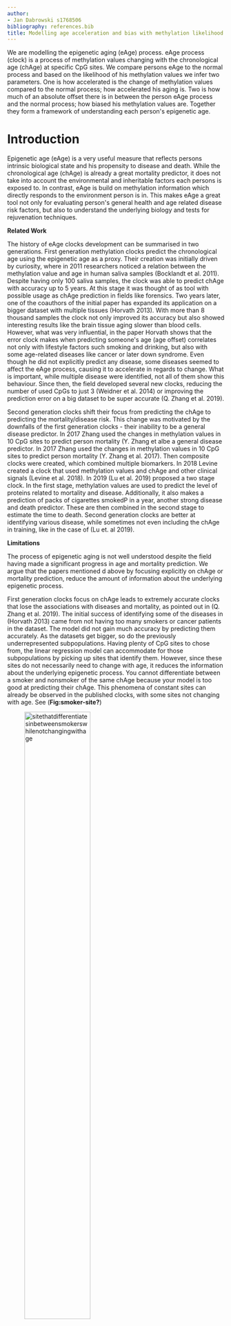 ```yaml
---
author:
- Jan Dabrowski s1768506
bibliography: references.bib
title: Modelling age acceleration and bias with methylation likelihood in epigenetic clocks
---
```


<!---
Abstract: Measure how healthy someone is/ measure his epigenetic age
-->

We are modelling the epigenetic aging (eAge) process. eAge process (clock) is a process of methylation values changing with the chronological age (chAge) at specific CpG sites. We compare persons eAge to the normal process and based on the likelihood of his methylation values we infer two parameters. One is how accelerated is the change of methylation values compared to the normal process; how accelerated his aging is. Two is how much of an absolute offset there is in between the person eAge process and the normal process; how biased his methylation values are. Together they form a framework of understanding each person's epigenetic age.

# Introduction

<!---
Why this Problem: This can be applied to understand actual aging better
-->

Epigenetic age (eAge) is a very useful measure that reflects persons intrinsic biological state and his propensity to disease and death. While the chronological age (chAge) is already a great mortality predictor, it does not take into account the environmental and inheritable factors each persons is exposed to. In contrast, eAge is build on methylation information which directly responds to the environment person is in. This makes eAge a great tool not only for evaluating person's general health and age related disease risk factors, but also to understand the underlying biology and tests for rejuvenation techniques.

<!---
Attempts: Using omics data because the problem is so complex
-->

**Related Work**

The history of eAge clocks development can be summarised in two generations. First generation methylation clocks predict the chronological age using the epigenetic age as a proxy. Their creation was initially driven by curiosity, where in 2011 researchers noticed a relation between the methylation value and age in human saliva samples (Bocklandt et al. 2011). Despite having only 100 saliva samples, the clock was able to predict chAge with accuracy up to 5 years. At this stage it was thought of as tool with possible usage as chAge prediction in fields like forensics. Two years later, one of the coauthors of the initial paper has expanded its application on a bigger dataset with multiple tissues (Horvath 2013). With more than 8 thousand samples the clock not only improved its accuracy but also showed interesting results like the brain tissue aging slower than blood cells. However, what was very influential, in the paper Horvath shows that the error clock makes when predicting someone's age (age offset) correlates not only with lifestyle factors such smoking and drinking, but also with some age-related diseases like cancer or later down syndrome. Even though he did not explicitly predict any disease, some diseases seemed to affect the eAge process, causing it to accelerate in regards to change. What is important, while multiple disease were identified, not all of them show this behaviour. Since then, the field developed several new clocks, reducing the number of used CpGs to just 3 (Weidner et al. 2014) or improving the prediction error on a big dataset to be super accurate (Q. Zhang et al. 2019).

Second generation clocks shift their focus from predicting the chAge to predicting the mortality/disease risk. This change was motivated by the downfalls of the first generation clocks - their inability to be a general disease predictor. In 2017 Zhang used the changes in methylation values in 10 CpG sites to predict person mortality (Y. Zhang et albe a general disease predictor. In 2017 Zhang used the changes in methylation values in 10 CpG sites to predict person mortality (Y. Zhang et al. 2017). Then composite clocks were created, which combined multiple biomarkers. In 2018 Levine created a clock that used methylation values and chAge and other clinical signals (Levine et al. 2018). In 2019 (Lu et al. 2019) proposed a two stage clock. In the first stage, methylation values are used to predict the level of proteins related to mortality and disease. Additionally, it also makes a prediction of packs of cigarettes smokedP in a year, another strong disease and death predictor. These are then combined in the second stage to estimate the time to death. Second generation clocks are better at identifying various disease, while sometimes not even including the chAge in training, like in the case of (Lu et. al 2019).

<!---
The Gap: 
-->

**Limitations**

The process of epigenetic aging is not well understood despite the field having made a significant progress in age and mortality prediction. We argue that the papers mentioned d above by focusing explicitly on chAge or mortality prediction, reduce the amount of information about the underlying epigenetic process.

First generation clocks focus on chAge leads to extremely accurate clocks that lose the associations with diseases and mortality, as pointed out in (Q. Zhang et al. 2019). The initial success of identifying some of the diseases in (Horvath 2013) came from not having too many smokers or cancer patients in the dataset. The model did not gain much accuracy by predicting them accurately. As the datasets get bigger, so do the previously underrepresented subpopulations. Having plenty of CpG sites to chose from, the linear regression model can accommodate for those subpopulations by picking up sites that identify them. However, since these sites do not necessarily need to change with age, it reduces the information about the underlying epigenetic process. You cannot differentiate between a smoker and nonsmoker of the same chAge because your model is too good at predicting their chAge. This phenomena of constant sites can already be observed in the published clocks, with some sites not changing with age. See (**Fig:smoker-site?**)

<figure>
<img src="smoker-site.png" id="fig:smoker-site" style="width:60.0%"
alt="sitethatdifferentiatesinbetweensmokerswhilenotchangingwithage" />
<figcaption
aria-hidden="true">sitethatdifferentiatesinbetweensmokerswhilenotchangingwithage</figcaption>
</figure>

Second generation clocks fall victim to a similar problem, with their focus on mortality and disease. While mortality is related to chAge, a lot of other factors play a role in it. CpG sites picked up in training don't necessarily correlate with aging but with other biological factors. eAge stops being the only target of the model. Instead the clock attempts to model multiple biological systems at once, what is useful in immediate application to healthcare but but not necessarily for a long term understanding of causation. What is more, researchers hand picking the biomarkers, introduce bias to the model, possibly missing some information or biasing the model towards a certain populations. The original motivation of second generation models to predict mortality instead of age is not optimal. For example, some diseases might not be affecting the epigenetic aging process, therefore they might simply be not picked up by the model. Age-relatedness of certain diseases could be a novel peace of information instead of a failure.

<figure>
<img src="age-offset-problem.png" id="fig:age-offset-problem"
style="width:60.0%" alt="Ageoffsetdoesn’twork" />
<figcaption aria-hidden="true">Ageoffsetdoesn’twork</figcaption>
</figure>

Finally, we believe that current approaches do not tackle of the inherent problems of eAge process. eAge can progress at different speeds compared to chAge and methylation values don't necessarily follow the same process in all the people. If two people have an age offset of +5, but one is aged 20 and the other aged 60, the younger person is clearly accelerated, he is aging at a much faster rate. However, current approach does not differentiate in between them. See (**Fig:age-offset-problem?**) for a visualisation of the problem.
What is more, some biological processes cause a global hypo (less) or hyper (more) methylation across all the sites, for example cancer. There is also technical factors that can cause a similar effect, with batch effect simply making all methylation values higher or lower. Having such a global bias does not necessarily mean a faster rate of aging. However, current techniques treat a biased person just as they do an accelerated one.

![On the left, an example of a site that differentiates in between smokers and non-smokers while not changing with age. On the right,](Picture1.png)

**Contribution**

We propose a novel model of methylation values changes with time. While previous approaches used the epigenetic age process to make a chAge/ mortality prediction, we instead focus on modelling the epigenetic age process itself. First we select only sites that have a linear relationship with age. This provides information about how the epigenetic process progresses through time. Doing this step explicitly unsure that any sites that reduce information about the epigenetic process are removed. Then we model the distribution of peoples' methylation values in those linear sites. This allows us to measure the likelihood of a person, and have a rich metric based not only on the age offset but also on the distribution of the values. Finally, using our knowledge about what a normal eAge process looks like in the population, we infer parameters about specific people themselves. Using a probabilistic approach, we are able to see if a person seems to have higher likelihood following different speed than others (acceleration), or having a global offset to all his methylation. Those parameters together offer insight into person's eAge process and show significant associations with age-related lifestyle factors.

# Methodology

Dataset used in this project is Generation Scotland dataset. While the dataset is much bigger, the experiments conducted here looked at 4550 people, each having their DNA methylation measured at 700 000 CpG sites. The age of participants ranged from 19 to 101, majority of them being around 60. It is a cross sectional dataset; everyone had the methylation measurement taken only once. On top of that, participants went through a basic medical checkup (blood pressure, blood test, body fat etc.) and answered a questionnaire with information like their lifestyle (smoking, drinking) and self-declared diseases.

## Selecting sites linear with respect to time

<!---
What? Selecting sites where time explains change in methylation 
-->

In the first step, we selected only the CpG sites whose changes in methylation values can be explained by age. There is a linear relationship in between them and when age changes, so does the methylation value. This is in contrast with the sites that don't offer differentiation in between the methylation value at an early age vs.\~at the older age. See the (**Fig:site-types?**) for examples from Generation Scotland dataset.

<figure>
<img src="Figures/site_types.png" id="fig:site-types"
alt="Examplesofsitesnotlinearwithrespecttotimethereforediscardedinfurthersteps." />
<figcaption
aria-hidden="true">Examplesofsitesnotlinearwithrespecttotimethereforediscardedinfurthersteps.</figcaption>
</figure>

Multimodal sites are

<!--
Why? Time related sites are useful for getting age deviation
-->

We select linear sites as a data preparation step to only use the sites that are useful in age prediction. We do this in order to prevent the problem of previous approaches, where training a model with all the sites causes a selection of sites that are disease predicting rather age predicting. See the argument in the Related Work section.

<!--
How? We perform non-parametric selection based on statistics
-->

To complete this selection we train a linear regression model on all CpG sites and assess the goodness of the fit using a coefficient of determination statistic ($R^2$). We also explored sites that are high in variance We proceeded to set a threshold of $R^2>0.1$ to select linear sites. This was motivated by observing the distribution of $R^2$ values and how this threshold discards very constant and multimodal sites.

![Pasted image 20220910113352](site-selection-threshold.png)
To identify the multimodal sites, first, we computed histogram of CpG values and fit a Gaussian Kernel Density Estimate (KDE) on the resulting distribution. Then we used python's SciPy signal processing function to find peaks in the distribution. The package allows for a prominence parameter, which is defined as a vertical distance from the top of the peak to the surrounding baseline. Handpicking a prominence value suitable to the data at hand produced satisfactory results.

## Measuring person methylation likelihood

<!--
What? Measuring the probability of methylation value given the age mean
-->

Our fundamental measure of person's biological age is the deviation of his methylation value from what is expected at his chronological age. When observing a single linear CpG site, each year is a slice in which the methylation values of the people fall into a distribution. See below for an example of person aged 60 and his value in a distribution for a given age.

![A distribution of methylation values for people aged 60 in Generation Scotland. The dot represent a person aged 60 with a methylation value of 0.7 at this CpG site. This value is far from the mean of the distribution.](methylation_value_slice.png)

This distribution can be approximated by a normal distribution. Since the mean of the year's distribution changes as the time passes, we can express it using a linear equation $at+b$. The variance is to be constant $c$. When randomly sampling from the distribution, we are more likely to observe a person closer to the mean; person likeliness is high. This is the probabilistic view of ordinary linear regression, given by an equation.
$$
\mathcal{N}(\ \mu=at + b, \quad \sigma=c \ )
$$

In order to get rid of saturating sites, we also model the site's distribution with variance that is changing with time $\sigma=ct$, where $c>0$ meaning that variance cannot decrease.

<!--
Why? Probabilistic approach gives us a confidence measure/interval
-->

We express person's likelihood in a distribution instead of measuring the distance from the mean because it gives us more information. Like discussed in the Related Work discussion, the distance from the mean does not carry it's meaning when observed in a different distribution. Additional benefits of this approach is the ability to experiment with various models and distribution and understanding which explain the data better. For example by allowing for variance to only grow with time, we can explicitly identify which sites are saturating. This is important, because since we are interested in the distribution of the methylation values and reaching the saturation point skews the distribution.

<!--
How? We compare ordinary linear regression with weighted and different value distributions
-->

To measure person's likelihood, we compared two models for each site. The first model was an ordinary linear regression, where the complete probability of a site $i$, given mean slope $a_i$ and intercept $b_i$ and constant variance $c_i$, is a product of probability density function for each person methylation value $m$. Importantly, this model assumes variance that is constant with time. The complete model probability is given a product of all sites $i$.
$$
P(m|t, a_i, b_i, c_i) = \prod_i\mathcal{N}_{pdf}(m; \ a_it+b, \ c_i)
$$
The second model we tested was modifying the assumption of constant variance, allowing for variance parameter $c_i$ to change with time.
$$
P(m|t, a_i, b_i, c_i) = \prod_i\mathcal{N}_{pdf}(m; \  a_it+b, \  c_it)
$$

See the figure below for a comparison of the models, where each person is coloured by the intensity of its likelihood and the sites total likelihood expressed with negative log likelihood.

![Person likelihood values for the constant variance model (left) and linear variance model (right).](lin_drift_comparison.png)

We then optimized the site parameters ($a_i, b_i$ and $c_i$) to minimize the negative log likelihoods for both models for all the selected sites. Finally, we performed model comparison using the Akaike Information Criterion, that takes into account the total likelihood and the number of parameters, and gives a probability of a given model being the correct one for a given CpG site. For further analysis, we selected sites that were best explained by the linear variance model.

## Measuring person aging acceleration and bias

<!--
What? Having a measure of how quickly someone is aging and whether he has a global age offset
-->

Once the person likelihoods are computed on all optimal CpG sites, we can combine them into a single measure. When observing the methylation values of a single person across the optimal sites, we model them with a normal distribution. Additionally, we can introduce new parameters that can be inferred based on the knowledge of already computed site parameters $a_i, b_i$ and $c_i$.
$$
P(m|t) = \mathcal{N}_{pdf}(m; \  \alpha a_it + b_i + \beta, \  c_it)
$$

Aging acceleration $\alpha$ is a single measure of how accelerated the person's aging is, in regards to what is a normal, "healthy" speed of aging $a_i$ across all the optimal sites. An acceleration of 2 would mean that this person ages twice as fast as an average person of his age, acceleration of 1 would mean they age in the same rate. What is important, acceleration modifies the speed of aging $a_i$, the slope of the site which can be both negative and positive; positive acceleration returns higher methylation values on sites increasing with age and negative acceleration returns a lower values on decreasing. See below for an example.

![Example of a person that has a no bias but is accelerated - there is no global offset to the mean for a given age but he is following a steeper slope on both the increasing and decreasing sites.](accelerated_invidividual.png)

Additionally, person bias $\beta$ is a measure of global hypo or hyper methylation in regards to what is a normal methylation value at the given age $a_it+b_i$ across all the optimal sites. Person bias equal to 0.1 would mean that across all the sites the methylation value is shifted 0.1 above the mean for his age, bias of 0 would mean there is no shift. What is important, bias modifies the absolute methylation value; it affects both the increasing and decreasing sites equally. See below for an example.

![Example of a person that has a negative bias but no acceleration - he is globally shifted an equal value in both the increasing and decreasing sites. If one would correct for the shift, there would be no acceleration.](biased_individual.png)

<!--
Why? We have more information than just the age offset
-->

The advantage of modelling the age acceleration instead of just the age offset is an ability to combine person likelihoods computed in the last step, into a single measure. Age acceleration, like the likelihood, has an advantage over the age offset by including the knowledge about the distribution of the values.

We also model the person bias because it allows us to differentiate in between the hypo/hyper-methylated people and the faster/slower aging people. As explained in the Related Work section, the current techniques mispredict the age offset when applied to a person with a bias. With our approach, we are able to capture that bias and control for it when measuring the acceleration. If our model is applied to a completely new dataset, it will capture that fact with the bias.

Finally, the probabilistic approach allows for a computation of the parameter posterior distribution, which gives confidence into the parameter value. The narrower the distribution, the more confident we can be in the peak being the value. See below for an example.

![Example of acceleration and bias posterior distribution, for an accelerated but not biased person.](acc_bias_posterior.png)

<!--
How? We model a person with a single alpha and beta parameter
-->

To implement this step, we compute the total likelihood for each person $j$ as a product of his likelihoods across all the CpG sites, modifying the distribution mean by the acceleration $\alpha^j$ and the bias $\beta^j$. We already know the site parameters from the previous step.

$$
P(m|t) = \prod_i\mathcal{N}_{pdf}(m; \  \alpha^j a_it + b_i + \beta^j, \  c_it)
$$

We perform an AIC model comparison of this model against a null model without the acceleration and bias parameter and compute the posterior distribution by sampling over the space of acceleration and bias parameter.

# Results

## Site selection

Site selection was the first step of our analysis. Its aim was to select only the sites significantly changing with time while also maintaining its variability. We completed that in two steps. First by selecting the sites with a coefficient of determination $R^2>0.1$ and variance $\sigma^2>0.001$. Second, by selecting the sites that were best explained by a model that assumed variance that is changing with time and not decreasing.

In general, while most of the sites were discarded, there is a significant amount sites useful to explain changes of methylation with age. See the figure below for exact numbers.

![site_filtering](site_filtering.png)

There were numerous (n=10402) "multimodal" sites that were not explored in the literature before. We hypothesize they might be a result of genetic mutations in the population.

![Pasted image 20220910133324](Pasted%20image%2020220910133324.png)
In the second step of site selection, we measured how much more likely a site is to be explained by a constant variance model vs. the linear variance. As expected, most of the sites showed a very strong probability for the linear variance model. The constant variance model, since its variance was not changing with time, was better at explaining the sites with constant variance (correlation of variance with time $var_r$ was close to zero). Constant variance was also better with the sites decreasing with time since the linear model could only increase and staying constant is closer to decreasing. As a result, the linear variance model captured most of the sites rich in variance. See the figure below for results.

![Histogram of model comparison results for the linear model (left). Most of the sites had a high probability of the linear model. Histogram of variance correlation coefficient with time. Note that the bars are stacked, not behind each other.](model_comparison_hist.png)

## Person modelling

After selecting the sites whose methylation values change with time while maintaining the variability of the data, we modelled each person. We first computed the likelihood of his methylation values in each CpG sites. Then used these results to estimate two unique parameters for each person. One is age acceleration that expresses how much faster the methylation values of this person are changing compared to the normal slope i.e. this person is aging faster. The second one is person's bias, meaning the global offset of all methylation values, measuring his hypo/hypermethylation.

Both the accuracy and bias ranged within the expected values. Both old and young people shower a propensity for faster aging. This is has a plausible explanation, as both the younger and older people can engage in activities known to increase aging like smoking etc. This means that the acceleration parameter carries information different than age. What is interesting, the bias parameter tended to have a higher range for older people. See the figure below for visualisation.

![Pasted image 20220910160059](acc_bias_change.png)

We can compare both the acceleration and bias to identify subgroups in the population. As expected, majority of the people have an acceleration value close to 1, and bias close to 0. Those people form the Expected group. People whose acceleration reaches higher/lower values while still having a small bias can be thought of as accelerated; either faster or slower aging. Finally, people whose bias is high seem to be hypo/hyper methylated.

![Pasted image 20220910160943](acc_bias_map.png)

## Association study

Generation Scotland is rich with participants' phenotype data. The preliminary studies have showed a statistically significant relation in between the person's acceleration and his reported smoking and drinking status. The statistic for smoking is $F=25.4$ for the pvalue of $pvalue=4.8*10^{-7}$, while for drinking, it's $F=6.29$ for the pvalue of $pvalue=0.01$. See the figure below for a visualization.

![Pasted image 20220910164827](smoking_drinking_ANOVA.png)
What is interesting, those relations were present only for the acceleration but not the bias.

# Conclusion

This project has a few more areas to work on. With an aim of publication in the first semester of this year, we are working on the association studies and survival analysis to validate our results. Due to the inexperience of the author in statistical analysis, we requested support from a different lab that worked with Generation Scotland extensively.

We are also experimenting with different models to measure person's methylation value likelihood in a site. We made several assumptions in the initial model, such as that the relationship will be linear while it doesn't have to be. Another assumption is that the distribution of the values is normal, while it clearly is not when the distribution mean approaches values close to 0 or 1. For example a Beta distribution would be more in place.

In the long term, we want to develop our model into a tool that can be applied in medical practise. With the advantage of having a bias parameter we can correct for any batch effects in between the datasets. This will require a thorough validation on an external dataset. Fortunately there are many published datasets allowing for that. This step will probably be completed later in during this year.

We are also interested in understanding the biology. Population dynamics has many approaches fitting the scenario of methylation. Two colony model assumes two populations (methylated and unmethylated cells), each growing independently (cells are dividing) while there is a migration process in between the populations (cells are gaining/losing methylation). Implementing this model and fitting the data to it could allow us to determine parameters such as the rate of cell division and the rate of methylation. By applying this approach to different human tissues we could estimate those values for each separately, increasing our overall biological knowledge. This approach might also be applied to different species with similar results.

Overall, while this project is at an early stage of development, it presents promising results and many extensions that could prove very useful and interesting.
